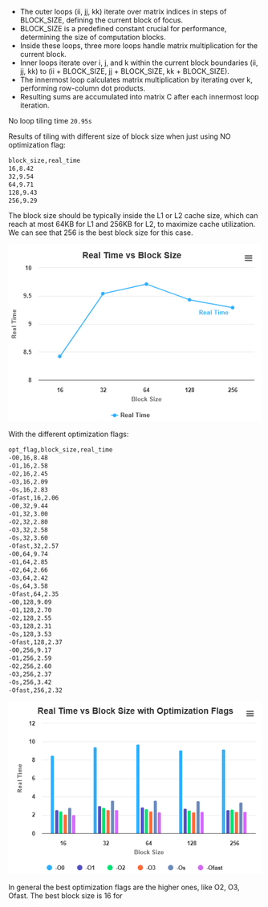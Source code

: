 - The outer loops (ii, jj, kk) iterate over matrix indices in steps of BLOCK_SIZE, defining the current block of focus.
- BLOCK_SIZE is a predefined constant crucial for performance, determining the size of computation blocks.
- Inside these loops, three more loops handle matrix multiplication for the current block.
- Inner loops iterate over i, j, and k within the current block boundaries (ii, jj, kk) to (ii + BLOCK_SIZE, jj + BLOCK_SIZE, kk + BLOCK_SIZE).
- The innermost loop calculates matrix multiplication by iterating over k, performing row-column dot products.
- Resulting sums are accumulated into matrix C after each innermost loop iteration.

No loop tiling time ``20.95s``

Results of tiling with different size of block size when just using NO optimization flag:
```
block_size,real_time
16,8.42
32,9.54
64,9.71
128,9.43
256,9.29
```
The block size should be typically inside the L1 or L2 cache size, which can reach at most 64KB for L1 and 256KB for L2, to maximize cache utilization. We can see that 256 is the best block size for this case.

![alt text](image.png)

With the different optimization flags:
```
opt_flag,block_size,real_time
-O0,16,8.48
-O1,16,2.58
-O2,16,2.45
-O3,16,2.09
-Os,16,2.83
-Ofast,16,2.06
-O0,32,9.44
-O1,32,3.00
-O2,32,2.80
-O3,32,2.58
-Os,32,3.60
-Ofast,32,2.57
-O0,64,9.74
-O1,64,2.85
-O2,64,2.66
-O3,64,2.42
-Os,64,3.58
-Ofast,64,2.35
-O0,128,9.09
-O1,128,2.70
-O2,128,2.55
-O3,128,2.31
-Os,128,3.53
-Ofast,128,2.37
-O0,256,9.17
-O1,256,2.59
-O2,256,2.60
-O3,256,2.37
-Os,256,3.42
-Ofast,256,2.32
```

![alt text](image-1.png)

In general the best optimization flags are the higher ones, like O2, O3, Ofast. The best block size is 16 for 